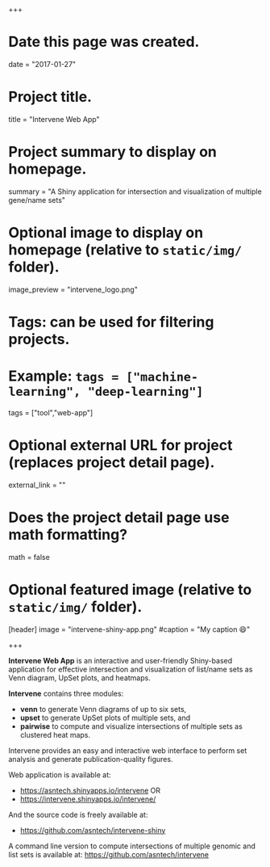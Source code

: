 +++
# Date this page was created.
date = "2017-01-27"

# Project title.
title = "Intervene Web App"

# Project summary to display on homepage.
summary = "A Shiny application for intersection and visualization of multiple gene/name sets"

# Optional image to display on homepage (relative to `static/img/` folder).
image_preview = "intervene_logo.png"

# Tags: can be used for filtering projects.
# Example: `tags = ["machine-learning", "deep-learning"]`
tags = ["tool","web-app"]

# Optional external URL for project (replaces project detail page).
external_link = ""

# Does the project detail page use math formatting?
math = false

# Optional featured image (relative to `static/img/` folder).
[header]
image = "intervene-shiny-app.png"
#caption = "My caption :smile:"

+++

**Intervene Web App** is an interactive and user-friendly Shiny-based application for effective intersection and visualization of list/name sets as Venn diagram, UpSet plots, and heatmaps.

 **Intervene** contains three modules:

- **venn** to generate Venn diagrams of up to six sets,
- **upset** to generate UpSet plots of multiple sets, and 
- **pairwise** to compute and visualize intersections of multiple sets as clustered heat maps.

Intervene provides an easy and interactive web interface to perform set analysis and generate publication-quality figures.

Web application is available at:

- https://asntech.shinyapps.io/intervene OR
- https://intervene.shinyapps.io/intervene/

And the source code is freely available at:

- https://github.com/asntech/intervene-shiny

A command line version to compute intersections of multiple genomic and list sets is available at: https://github.com/asntech/intervene